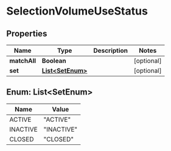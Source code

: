 # SelectionVolumeUseStatus

## Properties
Name | Type | Description | Notes
------------ | ------------- | ------------- | -------------
**matchAll** | **Boolean** |  |  [optional]
**set** | [**List&lt;SetEnum&gt;**](#List&lt;SetEnum&gt;) |  |  [optional]

<a name="List<SetEnum>"></a>
## Enum: List&lt;SetEnum&gt;
Name | Value
---- | -----
ACTIVE | &quot;ACTIVE&quot;
INACTIVE | &quot;INACTIVE&quot;
CLOSED | &quot;CLOSED&quot;
